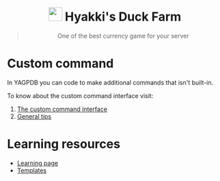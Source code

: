 #

<h1 align="center"><img src="https://cdn.discordapp.com/avatars/596956753657069599/f913f1d1943ede689ade2f0cbdee4307.png" height=32px width=32px></img>&nbspHyakki's Duck Farm</h1>

> <p align="center">One of the best currency game for your server</p>

# Custom command
In YAGPDB you can code to make additional commands that isn't built-in.

To know about the custom command interface visit:
1. [The custom command interface](https://learn.yagpdb.xyz/the-custom-command-interface)
2. [General tips](https://learn.yagpdb.xyz/general-tips)

# Learning resources
- [Learning page](https://learn.yagpdb.xyz/)
- [Templates](https://docs.yagpdb.xyz/reference/templates)
